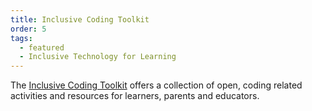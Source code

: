 ```yaml
---
title: Inclusive Coding Toolkit
order: 5
tags:
  - featured
  - Inclusive Technology for Learning
---
```

The [Inclusive Coding Toolkit](https://weavly.org/learn/activities/?type=On-Screen) offers a collection of open, coding
related activities and resources for learners, parents and educators.
